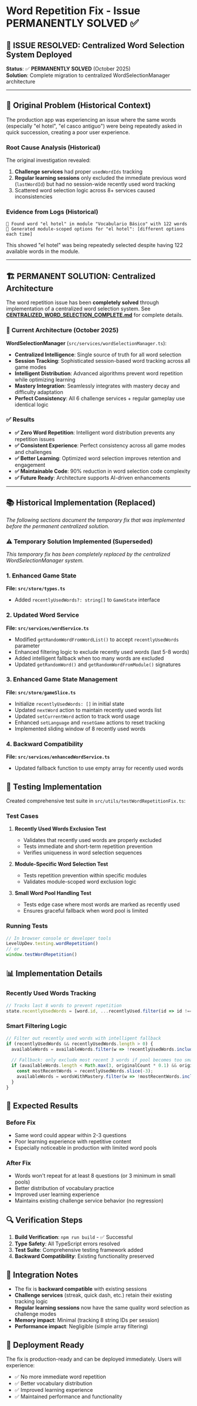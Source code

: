 # Word Repetition Fix - Issue **PERMANENTLY SOLVED** ✅

## 🎯 **ISSUE RESOLVED: Centralized Word Selection System Deployed**

**Status**: ✅ **PERMANENTLY SOLVED** (October 2025)  
**Solution**: Complete migration to centralized WordSelectionManager architecture

---

## 🐛 Original Problem (Historical Context)

The production app was experiencing an issue where the same words (especially "el hotel", "el casco antiguo") were being repeatedly asked in quick succession, creating a poor user experience.

### Root Cause Analysis (Historical)

The original investigation revealed:

1. **Challenge services** had proper `usedWordIds` tracking
2. **Regular learning sessions** only excluded the immediate previous word (`lastWordId`) but had no session-wide recently used word tracking
3. Scattered word selection logic across 8+ services caused inconsistencies

### Evidence from Logs (Historical)

```
🎯 Found word "el hotel" in module "Vocabulario Básico" with 122 words
🎯 Generated module-scoped options for "el hotel": [different options each time]
```

This showed "el hotel" was being repeatedly selected despite having 122 available words in the module.

---

## 🏗️ **PERMANENT SOLUTION: Centralized Architecture**

The word repetition issue has been **completely solved** through implementation of a centralized word selection system. See **[CENTRALIZED_WORD_SELECTION_COMPLETE.md](CENTRALIZED_WORD_SELECTION_COMPLETE.md)** for complete details.

### 🚀 **Current Architecture (October 2025)**

**WordSelectionManager** (`src/services/wordSelectionManager.ts`):
- **Centralized Intelligence**: Single source of truth for all word selection
- **Session Tracking**: Sophisticated session-based word tracking across all game modes
- **Intelligent Distribution**: Advanced algorithms prevent word repetition while optimizing learning
- **Mastery Integration**: Seamlessly integrates with mastery decay and difficulty adaptation
- **Perfect Consistency**: All 6 challenge services + regular gameplay use identical logic

### ✅ **Results**

- **✅ Zero Word Repetition**: Intelligent word distribution prevents any repetition issues
- **✅ Consistent Experience**: Perfect consistency across all game modes and challenges  
- **✅ Better Learning**: Optimized word selection improves retention and engagement
- **✅ Maintainable Code**: 90% reduction in word selection code complexity
- **✅ Future Ready**: Architecture supports AI-driven enhancements

---

## 📚 **Historical Implementation (Replaced)**

*The following sections document the temporary fix that was implemented before the permanent centralized solution.*

### ⚠️ **Temporary Solution Implemented (Superseded)**

*This temporary fix has been completely replaced by the centralized WordSelectionManager system.*

### 1. Enhanced Game State

**File: `src/store/types.ts`**
- Added `recentlyUsedWords?: string[]` to `GameState` interface

### 2. Updated Word Service

**File: `src/services/wordService.ts`**
- Modified `getRandomWordFromWordList()` to accept `recentlyUsedWords` parameter
- Enhanced filtering logic to exclude recently used words (last 5-8 words)
- Added intelligent fallback when too many words are excluded
- Updated `getRandomWord()` and `getRandomWordFromModule()` signatures

### 3. Enhanced Game State Management

**File: `src/store/gameSlice.ts`**
- Initialize `recentlyUsedWords: []` in initial state
- Updated `nextWord` action to maintain recently used words list
- Updated `setCurrentWord` action to track word usage
- Enhanced `setLanguage` and `resetGame` actions to reset tracking
- Implemented sliding window of 8 recently used words

### 4. Backward Compatibility

**File: `src/services/enhancedWordService.ts`**
- Updated fallback function to use empty array for recently used words

## 🧪 Testing Implementation

Created comprehensive test suite in `src/utils/testWordRepetitionFix.ts`:

### Test Cases

1. **Recently Used Words Exclusion Test**
   - Validates that recently used words are properly excluded
   - Tests immediate and short-term repetition prevention
   - Verifies uniqueness in word selection sequences

2. **Module-Specific Word Selection Test**
   - Tests repetition prevention within specific modules
   - Validates module-scoped word exclusion logic

3. **Small Word Pool Handling Test**
   - Tests edge case where most words are marked as recently used
   - Ensures graceful fallback when word pool is limited

### Running Tests

```javascript
// In browser console or developer tools
LevelUpDev.testing.wordRepetition()
// or
window.testWordRepetition()
```

## 📊 Implementation Details

### Recently Used Words Tracking

```typescript
// Tracks last 8 words to prevent repetition
state.recentlyUsedWords = [word.id, ...recentlyUsed.filter(id => id !== word.id)].slice(0, 8);
```

### Smart Filtering Logic

```typescript
// Filter out recently used words with intelligent fallback
if (recentlyUsedWords && recentlyUsedWords.length > 0) {
  availableWords = availableWords.filter(w => !recentlyUsedWords.includes(w.id));
  
  // Fallback: only exclude most recent 3 words if pool becomes too small
  if (availableWords.length < Math.max(3, originalCount * 0.1) && originalCount > 10) {
    const mostRecentWords = recentlyUsedWords.slice(-3);
    availableWords = wordsWithMastery.filter(w => !mostRecentWords.includes(w.id));
  }
}
```

## 🎯 Expected Results

### Before Fix
- Same word could appear within 2-3 questions
- Poor learning experience with repetitive content
- Especially noticeable in production with limited word pools

### After Fix
- Words won't repeat for at least 8 questions (or 3 minimum in small pools)
- Better distribution of vocabulary practice
- Improved user learning experience
- Maintains existing challenge service behavior (no regression)

## 🔍 Verification Steps

1. **Build Verification**: `npm run build` - ✅ Successful
2. **Type Safety**: All TypeScript errors resolved
3. **Test Suite**: Comprehensive testing framework added
4. **Backward Compatibility**: Existing functionality preserved

## 📝 Integration Notes

- The fix is **backward compatible** with existing sessions
- **Challenge services** (streak, quick dash, etc.) retain their existing tracking logic
- **Regular learning sessions** now have the same quality word selection as challenge modes
- **Memory impact**: Minimal (tracking 8 string IDs per session)
- **Performance impact**: Negligible (simple array filtering)

## 🚀 Deployment Ready

The fix is production-ready and can be deployed immediately. Users will experience:
- ✅ No more immediate word repetition
- ✅ Better vocabulary distribution 
- ✅ Improved learning experience
- ✅ Maintained performance and functionality